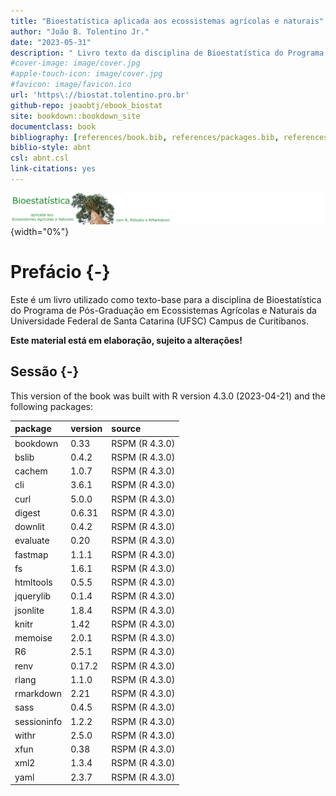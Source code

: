 ```yaml
--- 
title: "Bioestatística aplicada aos ecossistemas agrícolas e naturais"
author: "João B. Tolentino Jr."
date: "2023-05-31"
description: " Livro texto da disciplina de Bioestatística do Programa de Pós-graduação em Ecossistemas Agrícolas e Naturais."
#cover-image: image/cover.jpg
#apple-touch-icon: image/cover.jpg
#favicon: image/favicon.ico
url: 'https\://biostat.tolentino.pro.br'
github-repo: joaobtj/ebook_biostat
site: bookdown::bookdown_site
documentclass: book
bibliography: [references/book.bib, references/packages.bib, references/article.bib]
biblio-style: abnt
csl: abnt.csl
link-citations: yes
---
```


![](image/biostat.png){width="0%"}


# Prefácio {-}

Este é um livro utilizado como texto-base para a disciplina de Bioestatística do Programa de Pós-Graduação em Ecossistemas Agrícolas e Naturais da Universidade Federal de Santa Catarina (UFSC) Campus de Curitibanos. 

**Este material está em elaboração, sujeito a alterações!**

## Sessão {-}


This version of the book was built with R version 4.3.0 (2023-04-21) and the following packages:


|package     |version |source         |
|:-----------|:-------|:--------------|
|bookdown    |0.33    |RSPM (R 4.3.0) |
|bslib       |0.4.2   |RSPM (R 4.3.0) |
|cachem      |1.0.7   |RSPM (R 4.3.0) |
|cli         |3.6.1   |RSPM (R 4.3.0) |
|curl        |5.0.0   |RSPM (R 4.3.0) |
|digest      |0.6.31  |RSPM (R 4.3.0) |
|downlit     |0.4.2   |RSPM (R 4.3.0) |
|evaluate    |0.20    |RSPM (R 4.3.0) |
|fastmap     |1.1.1   |RSPM (R 4.3.0) |
|fs          |1.6.1   |RSPM (R 4.3.0) |
|htmltools   |0.5.5   |RSPM (R 4.3.0) |
|jquerylib   |0.1.4   |RSPM (R 4.3.0) |
|jsonlite    |1.8.4   |RSPM (R 4.3.0) |
|knitr       |1.42    |RSPM (R 4.3.0) |
|memoise     |2.0.1   |RSPM (R 4.3.0) |
|R6          |2.5.1   |RSPM (R 4.3.0) |
|renv        |0.17.2  |RSPM (R 4.3.0) |
|rlang       |1.1.0   |RSPM (R 4.3.0) |
|rmarkdown   |2.21    |RSPM (R 4.3.0) |
|sass        |0.4.5   |RSPM (R 4.3.0) |
|sessioninfo |1.2.2   |RSPM (R 4.3.0) |
|withr       |2.5.0   |RSPM (R 4.3.0) |
|xfun        |0.38    |RSPM (R 4.3.0) |
|xml2        |1.3.4   |RSPM (R 4.3.0) |
|yaml        |2.3.7   |RSPM (R 4.3.0) |

 




